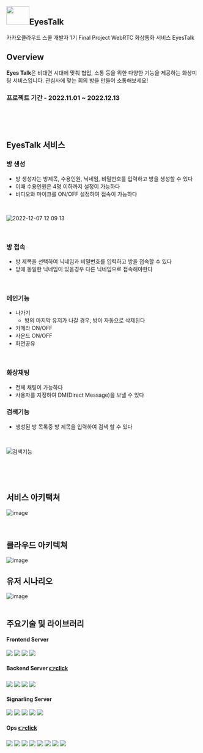 
## <img src="https://user-images.githubusercontent.com/88971743/206074262-c3559894-daa4-4879-b707-3c61a37548d5.png" width="60px" height="48px">EyesTalk
카카오클라우드 스쿨 개발자 1기 Final Project
WebRTC 화상통화 서비스 EyesTalk

## Overview
**Eyes Talk**은 비대면 시대에 맞춰 협업, 소통 등을 위한 다양한 기능을 제공하는 화상미팅 서비스입니다. 관심사에 맞는 회의 방을 만들어 소통해보세요!

### 프로젝트 기간 - 2022.11.01 ~ 2022.12.13
<br>
<br>
<br>

## EyesTalk 서비스 
### 방 생성
- 방 생성자는 방제목, 수용인원, 닉네임, 비밀번호를 입력하고 방을 생성할 수 있다
- 이때 수용인원은 4명 이하까지 설정이 가능하다
- 비디오와 마이크를 ON/OFF 설정하여 접속이 가능하다
<br>

![2022-12-07 12 09 13](https://user-images.githubusercontent.com/73453283/206078798-8dfda9cd-3511-49e4-b4fa-beb4df76ba91.gif)



<br>

### 방 접속
- 방 제목을 선택하여 닉네임과 비밀번호를 입력하고 방을 접속할 수 있다
- 방에 동일한 닉네임이 있을경우 다른 닉네임으로 접속해야한다

<br>

### 메인기능
- 나가기
  - 방의 마지막 유저가 나갈 경우, 방이 자동으로 삭제된다
- 카메라 ON/OFF
- 사운드 ON/OFF
- 화면공유

<br>

### 화상채팅
- 전체 채팅이 가능하다
- 사용자를 지정하여 DM(Direct Message)을 보낼 수 있다


### 검색기능
- 생성된 방 목록중 방 제목을 입력하여 검색 할 수 있다
<br>

![검색기능](https://user-images.githubusercontent.com/73453283/205800531-1b77adab-a221-47f2-886a-219df6d15235.gif)
<br>

<br>
<br>
<br>

## 서비스 아키택쳐
![image](https://user-images.githubusercontent.com/73453283/206053042-111d4ef5-ed29-408b-8037-224a2d9319b2.png)

<br>

## 클라우드 아키텍쳐
![image](https://user-images.githubusercontent.com/73453283/206058652-2d2d6726-3461-4fd5-b6ab-94778d82ecbe.png)
<br>

## 유저 시나리오
![image](https://user-images.githubusercontent.com/73453283/206053395-d6f99e0c-e5b0-4949-b9c3-8deafa2afd24.png)
<br>
<br>

## 주요기술 및 라이브러리
#### Frontend Server
<img src="https://img.shields.io/badge/javascript-F7DF1E?style=flat-square&logo=javascript&logoColor=black"/> <img src="https://img.shields.io/badge/react-61DAFB?style=flat-square&logo=react&logoColor=black"/> <img src="https://img.shields.io/badge/WebRTC-007396?style=flat-square&logo=webrtc&logoColor=white"/> <img src="https://img.shields.io/badge/Socket.Io-010101?style=flat-square&logo=Socket.IO&logoColor=white"/>

#### Backend Server [👉click](https://github.com/muji-StudyRoom/spring-back)
<img src="https://img.shields.io/badge/springboot-6DB33F?style=flat-square&logo=SpringBoot&logoColor=white"/> <img src="https://img.shields.io/badge/Swagger:3.0-47A248?style=flat-square&logo=Swagger&logoColor=white"/> <img src="https://img.shields.io/badge/JPA-F05032?style=flat-square&logoColor=white"> <img src="https://img.shields.io/badge/MariaDB-007396?style=flat-square&logo=mariadb&logoColor=white"/> 

#### Signarling Server 
<img src="https://img.shields.io/badge/python-3776AB?style=flat-square&logo=python&logoColor=white"> <img src="https://img.shields.io/badge/flask-000000?style=flat-square&logo=flask&logoColor=white"> <img src="https://img.shields.io/badge/Redis-F80000?style=flat-square&logo=Redis&logoColor=white"> <img src="https://img.shields.io/badge/Socket.Io-010101?style=flat-square&logo=Socket.IO&logoColor=white"/> <img src="https://img.shields.io/badge/Elasticsearch-7952B3?style=flat-square&logo=Elasticsearch&logoColor=white"/>

#### Ops   [👉click](https://github.com/muji-StudyRoom/eyestalk-manifest)
<img src="https://img.shields.io/badge/Docker-2CA5E0?style=flat-square&logo=docker&logoColor=white"/> <img src="https://img.shields.io/badge/GitHub_Actions-2088FF?style=flat-square&logo=github-actions&logoColor=white"/> <img src="https://img.shields.io/badge/Kustomize-007396?style=flat-square&logo=#FF9900&logoColor=white"/> <img src="https://img.shields.io/badge/ArgoCD-EF7B4D?style=flat-square&logo=Argo&logoColor=white"/> <img src="https://img.shields.io/badge/Amazon CloudWatch-FF4F8B?style=flat-square&logo=Amazon CloudWatch&logoColor=white"/> <img src="https://img.shields.io/badge/Amazon EKS-000000?style=flat-square&logo=Amazon-EKS&logoColor=white"/> <img src="https://img.shields.io/badge/Amazon ECS-FF9900?style=flat-square&logo=Amazon ECS&logoColor=white"/> <img src="https://img.shields.io/badge/Kibana-7952B3?style=flat-square&logo=Kibana&logoColor=white"/> 


